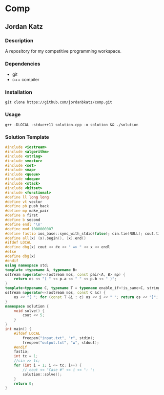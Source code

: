 # Comp
## Jordan Katz
### Description
A repository for my competitive programming workspace.
### Dependencies
* git
* c++ compiler
### Installation
`git clone https://github.com/jordanbkatz/comp.git`
### Usage
`g++ -DLOCAL -std=c++11 solution.cpp -o solution && ./solution`
### Solution Template
```cpp
#include <iostream>
#include <algorithm>
#include <string>
#include <vector>
#include <set>
#include <map>
#include <queue>
#include <deque>
#include <stack>
#include <bitset>
#include <functional>
#define ll long long
#define vt vector
#define pb push_back
#define mp make_pair
#define a first
#define b second
#define endl '\n'
#define mod 1000000007
#define fastio ios_base::sync_with_stdio(false); cin.tie(NULL); cout.tie(NULL)
#define all(x) (x).begin(), (x).end()
#ifdef LOCAL
#define dbg(x) cout << #x << " => " << x << endl
#else
#define dbg(x)
#endif
using namespace std;
template <typename A, typename B>
ostream &operator<<(ostream &os, const pair<A, B> &p) {
    return os << "( " << p.a << " " << p.b << " )";
}
template<typename C, typename T = typename enable_if<!is_same<C, string>::value, typename C::value_type>::type>
ostream &operator<<(ostream &os, const C &c) {
    os << "[ "; for (const T &i : c) os << i << " "; return os << "]";
}
namespace solution {
    void solve() {
        cout << 5;
    }
}
int main() {
    #ifdef LOCAL
        freopen("input.txt", "r", stdin);
        freopen("output.txt", "w", stdout);
    #endif
    fastio;
    int tc = 1;
    //cin >> tc;
    for (int i = 1; i <= tc; i++) {
        // cout << "Case #" << i << ": ";
        solution::solve();
    }
    return 0;
}
```